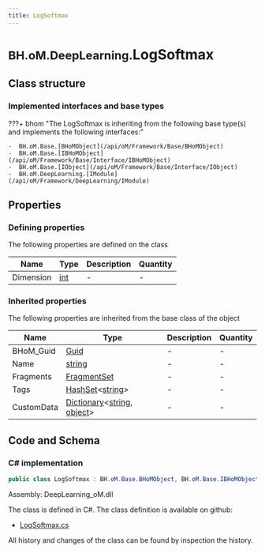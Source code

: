 ```yaml
---
title: LogSoftmax
---
```


# <small>BH.oM.DeepLearning.</small>**LogSoftmax**



## Class structure

### Implemented interfaces and base types

???+ bhom "The LogSoftmax is inheriting from the following base type(s) and implements the following interfaces:"

    -  BH.oM.Base.[BHoMObject](/api/oM/Framework/Base/BHoMObject)
    -  BH.oM.Base.[IBHoMObject](/api/oM/Framework/Base/Interface/IBHoMObject)
    -  BH.oM.Base.[IObject](/api/oM/Framework/Base/Interface/IObject)
    -  BH.oM.DeepLearning.[IModule](/api/oM/Framework/DeepLearning/IModule)


## Properties



### Defining properties

The following properties are defined on the class

| Name             | Type             | Description      | Quantity         |
|------------------|------------------|------------------|------------------|
| Dimension | [int](https://learn.microsoft.com/en-us/dotnet/api/System.Int32?view=netstandard-2.0) | - | - |


### Inherited properties
The following properties are inherited from the base class of the object

| Name             | Type             | Description      | Quantity         |
|------------------|------------------|------------------|------------------|
| BHoM_Guid | [Guid](https://learn.microsoft.com/en-us/dotnet/api/System.Guid?view=netstandard-2.0) | - | - |
| Name | [string](https://learn.microsoft.com/en-us/dotnet/api/System.String?view=netstandard-2.0) | - | - |
| Fragments | [FragmentSet](/api/oM/Framework/Base/FragmentSet) | - | - |
| Tags | [HashSet](https://learn.microsoft.com/en-us/dotnet/api/System.Collections.Generic.HashSet-1?view=netstandard-2.0)&lt;[string](https://learn.microsoft.com/en-us/dotnet/api/System.String?view=netstandard-2.0)&gt; | - | - |
| CustomData | [Dictionary](https://learn.microsoft.com/en-us/dotnet/api/System.Collections.Generic.Dictionary-2?view=netstandard-2.0)&lt;[string](https://learn.microsoft.com/en-us/dotnet/api/System.String?view=netstandard-2.0), [object](https://learn.microsoft.com/en-us/dotnet/api/System.Object?view=netstandard-2.0)&gt; | - | - |


## Code and Schema

### C# implementation

``` C# title="C#"
public class LogSoftmax : BH.oM.Base.BHoMObject, BH.oM.Base.IBHoMObject, BH.oM.Base.IObject, BH.oM.DeepLearning.IModule
```

Assembly: DeepLearning_oM.dll

The class is defined in C#. The class definition is available on github:

- [LogSoftmax.cs](https://github.com/BHoM/BHoM/blob/develop/DeepLearning_oM/Activations\LogSoftmax.cs)

All history and changes of the class can be found by inspection the history.
